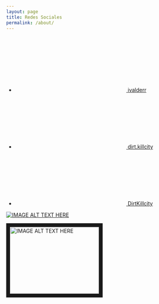 ```yaml
---
layout: page
title: Redes Sociales
permalink: /about/
---
```


<ul class="social-media-list"><li><a href="https://github.com/ivalderr"><svg class="svg-icon"><use xlink:href="/assets/minima-social-icons.svg#github"></use></svg> <span class="username">ivalderr</span></a></li><li><a href="https://instagram.com/dirt.killcity"><svg class="svg-icon"><use xlink:href="/assets/minima-social-icons.svg#instagram"></use></svg> <span class="username">dirt.killcity</span></a></li><li><a href="https://www.twitter.com/DirtKillcity"><svg class="svg-icon"><use xlink:href="/assets/minima-social-icons.svg#twitter"></use></svg> <span class="username">DirtKillcity</span></a></li></ul>

[![IMAGE ALT TEXT HERE](http://img.youtube.com/vi/v=elB4xj8UoaM/0.jpg)](http://www.youtube.com/watch?v=v=elB4xj8UoaM)

<a href="http://www.youtube.com/watch?feature=player_embedded&v=elB4xj8UoaM
" target="_blank"><img src="http://img.youtube.com/vi/elB4xj8UoaM/0.jpg"
alt="IMAGE ALT TEXT HERE" width="240" height="180" border="10" /></a>
